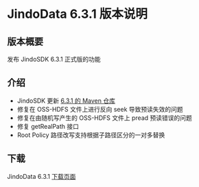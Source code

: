 # JindoData 6.3.1 版本说明

## 版本概要

发布 JindoSDK 6.3.1 正式版的功能

## 介绍

- JindoSDK 更新 [6.3.1 的 Maven 仓库](oss-maven.md)
- 修复在 OSS-HDFS 文件上进行反向 seek 导致预读失效的问题
- 修复在由随机写产生的 OSS-HDFS 文件上 pread 预读错误的问题
- 修复 getRealPath 接口
- Root Policy 路径改写支持根据子路径区分的一对多替换

## 下载

JindoData 6.3.1 [下载页面](jindodata_download.md)
